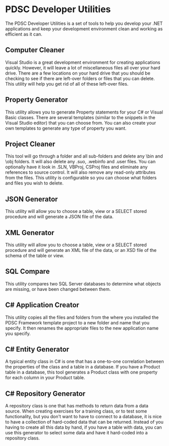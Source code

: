 # PDSC Developer Utilities
 The PDSC Developer Utilities is a set of tools to help you develop your .NET applications and keep your development environment clean and working as efficient as it can.

## Computer Cleaner
Visual Studio is a great development environment for creating applications quickly. However, it will leave a lot of miscellaneous files all over your hard drive. There are a few locations on your hard drive that you should be checking to see if there are left-over folders or files that you can delete. This utility will help you get rid of all of these left-over files.

## Property Generator
This utility allows you to generate Property statements for your C# or Visual Basic classes. There are several templates (similar to the snippets in the Visual Studio editor) that you can choose from. You can also create your own templates to generate any type of property you want.

## Project Cleaner
This tool will go through a folder and all sub-folders and delete any \bin and \obj folders. It will also delete any .suo, .webinfo and .user files. You can optionally have it look in .SLN, VBProj, CSProj files and eliminate any references to source control. It will also remove any read-only attributes from the files. This utility is configurable so you can choose what folders and files you wish to delete.

## JSON Generator
This utility will allow you to choose a table, view or a SELECT stored procedure and will generate a JSON file of the data.

## XML Generator
This utility will allow you to choose a table, view or a SELECT stored procedure and will generate an XML file of the data, or an XSD file of the schema of the table or view.

## SQL Compare
This utility compares two SQL Server databases to determine what objects are missing, or have been changed between them.

## C# Application Creator
This utility copies all the files and folders from the where you installed the PDSC Framework template project to a new folder and name that you specify. It then renames the appropriate files to the new application name you specify.

## C# Entity Generator
A typical entity class in C# is one that has a one-to-one correlation between the properties of the class and a table in a database. If you have a Product table in a database, this tool generates a Product class with one property for each column in your Product table.

## C# Repository Generator
A repository class is one that has methods to return data from a data source. When creating exercises for a training class, or to test some functionality, but you don't want to have to connect to a database, it is nice to have a collection of hard-coded data that can be returned. Instead of you having to create all this data by hand, if you have a table with data, you can use this generator to select some data and have it hard-coded into a repository class.